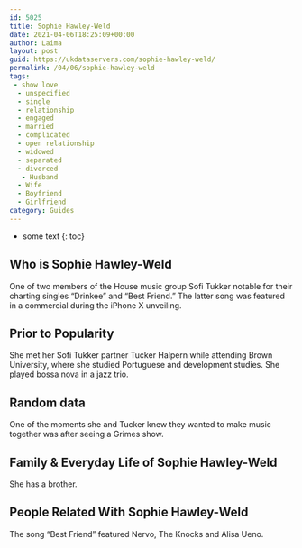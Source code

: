 ```yaml
---
id: 5025
title: Sophie Hawley-Weld
date: 2021-04-06T18:25:09+00:00
author: Laima
layout: post
guid: https://ukdataservers.com/sophie-hawley-weld/
permalink: /04/06/sophie-hawley-weld
tags:
 - show love
  - unspecified
  - single
  - relationship
  - engaged
  - married
  - complicated
  - open relationship
  - widowed
  - separated
  - divorced
   - Husband
  - Wife
  - Boyfriend
  - Girlfriend
category: Guides
---
```


* some text
{: toc}


## Who is Sophie Hawley-Weld
                  
                  
                  
One of two members of the House music group Sofi Tukker notable for their charting singles &#8220;Drinkee&#8221; and &#8220;Best Friend.&#8221; The latter song was featured in a commercial during the iPhone X unveiling.
                  
              
            
              
            
                
                
                
## Prior to Popularity
                  
                  
                  
She met her Sofi Tukker partner Tucker Halpern while attending Brown University, where she studied Portuguese and development studies. She played bossa nova in a jazz trio.
                  
              
            
              
            
                
                
                
## Random data
                  
                  
                  
One of the moments she and Tucker knew they wanted to make music together was after seeing a Grimes show.
                  
              
            
              
            
                
                
                
## Family & Everyday Life of Sophie Hawley-Weld
                  
                  
                  
She has a brother.
                  
              
            
              
            
                
                
                
## People Related With Sophie Hawley-Weld
                  
                  
                  
The song &#8220;Best Friend&#8221; featured Nervo, The Knocks and Alisa Ueno.
                  
              
            
              
            
                
              
            
              
              
            
            
              
            
          
          
          
